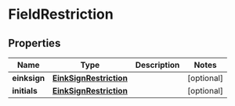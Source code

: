 

# FieldRestriction


## Properties

| Name | Type | Description | Notes |
|------------ | ------------- | ------------- | -------------|
|**einksign** | [**EinkSignRestriction**](EinkSignRestriction.md) |  |  [optional] |
|**initials** | [**EinkSignRestriction**](EinkSignRestriction.md) |  |  [optional] |




